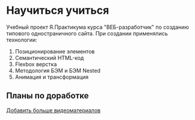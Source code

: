 # Научиться учиться
Учебный проект Я.Практикума курса "ВЕБ-разработчик" по созданию типового одностраничного сайта. При создании применялись технологии:
1. Позиционирование элементов
2. Семантический HTML-код
3. Flexbox верстка
4. Методология БЭМ и БЭМ Nested
5. Анимация и трансформация

## Планы по доработке
[Добавить больше видеоматериалов](https://rebrand.ly/r1ckr0l13r)
